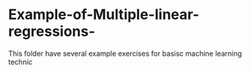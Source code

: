 # Example-of-Multiple-linear-regressions-
This folder have several example exercises for basisc machine learning technic
